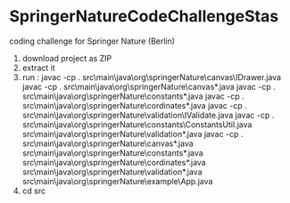 # SpringerNatureCodeChallengeStas
coding challenge for Springer Nature (Berlin)

1. download project as ZIP
2. extract it
3. run : 
javac -cp . src\main\java\org\springerNature\canvas\IDrawer.java
javac -cp . src\main\java\org\springerNature\canvas\*.java
javac -cp . src\main\java\org\springerNature\constants\*.java
javac -cp . src\main\java\org\springerNature\cordinates\*.java
javac -cp . src\main\java\org\springerNature\validation\IValidate.java
javac -cp . src\main\java\org\springerNature\constants\ConstantsUtil.java src\main\java\org\springerNature\validation\*.java
javac -cp . src\main\java\org\springerNature\canvas\*.java src\main\java\org\springerNature\constants\*.java src\main\java\org\springerNature\cordinates\*.java src\main\java\org\springerNature\validation\*.java src\main\java\org\springerNature\example\App.java
4. cd src
